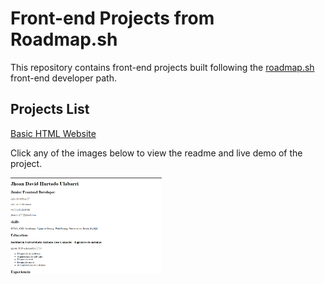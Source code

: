 # Front-end Projects from Roadmap.sh

This repository contains front-end projects built following the [roadmap.sh](https://roadmap.sh/) front-end developer path.

## Projects List

[Basic HTML Website](https://roadmap.sh/projects/basic-html-website)

Click any of the images below to view the readme and live demo of the project.

<p align="left">
  <a href='Frontend Projects/Single-Page-Html'>
    <img width="48%" src="./assets/images/Single-page-html.png" alt="single page cv" />
  </a>

